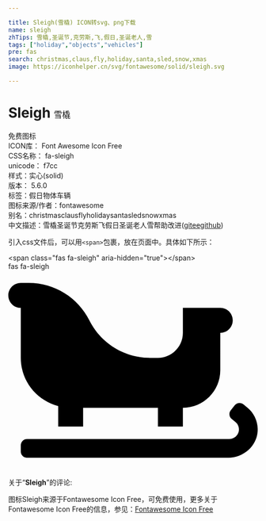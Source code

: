 ```yaml
---

title: Sleigh(雪橇) ICON转svg、png下载
name: sleigh
zhTips: 雪橇,圣诞节,克劳斯,飞,假日,圣诞老人,雪
tags: ["holiday","objects","vehicles"]
pre: fas
search: christmas,claus,fly,holiday,santa,sled,snow,xmas
image: https://iconhelper.cn/svg/fontawesome/solid/sleigh.svg

---
```


# Sleigh  <small style="font-size: 60%;font-weight: 100">雪橇</small>


<div class="detail-page">
<p>
<span><span class="badge-success badge">免费图标</span> </span>
<br/>
<span>
ICON库：
<span class="badge-secondary badge">Font Awesome Icon Free</span> 
</span>
<br/>
<span>
CSS名称：
<span class="badge-secondary badge">fa-sleigh</span> 
</span>
<br/>
<span>
unicode：
<span class="badge-secondary badge">f7cc</span> 
<copy-btn content='f7cc' btn-title=""></copy-btn>
<copy-btn :content='String.fromCodePoint(parseInt("f7cc", 16))' btn-title="复制U"></copy-btn>
</span><br/><span>样式：<span class="badge-light badge">实心(solid)</span></span>
<br/>
<span>
版本：
<span class="badge-secondary badge">5.6.0</span> 
</span><br/><span>标签：<span class="badge-light badge"><router-link to="/tags/holiday.html">假日</router-link></span><span class="badge-light badge"><router-link to="/tags/objects.html">物体</router-link></span><span class="badge-light badge"><router-link to="/tags/vehicles.html">车辆</router-link></span></span>
<br/>
<span>图标来源/作者：<span class="badge-light badge">fontawesome</span></span> 
<br/>
<span>别名：<span class="badge-light badge">christmas</span><span class="badge-light badge">claus</span><span class="badge-light badge">fly</span><span class="badge-light badge">holiday</span><span class="badge-light badge">santa</span><span class="badge-light badge">sled</span><span class="badge-light badge">snow</span><span class="badge-light badge">xmas</span></span><br/><span class="zh-detail">中文描述：<span class="badge-primary badge">雪橇</span><span class="badge-primary badge">圣诞节</span><span class="badge-primary badge">克劳斯</span><span class="badge-primary badge">飞</span><span class="badge-primary badge">假日</span><span class="badge-primary badge">圣诞老人</span><span class="badge-primary badge">雪</span><span class="help-link"><span>帮助改进</span>(<a href="https://gitee.com/liuwave/icon-helper/edit/master/json/fontawesome/solid/sleigh.json" target="_blank" rel="noopener noreferrer">gitee</a><a href="https://github.com/liuwave/icon-helper/edit/master/json/fontawesome/solid/sleigh.json" target="_blank" rel="noopener noreferrer">github</a></span>)</span><br/>
</p>
</div>
<div class="alert alert-dark">
  <i class="fas fa-sleigh fa-xs"></i>
  <i class="fas fa-sleigh fa-sm"></i>
  <i class="fas fa-sleigh fa-lg"></i>
  <i class="fas fa-sleigh fa-2x"></i>
  <i class="fas fa-sleigh fa-3x"></i>
  <i class="fas fa-sleigh fa-5x"></i>
  <i class="fas fa-sleigh fa-7x"></i>
</div>
<div>
  <p>引入css文件后，可以用<code>&lt;span&gt;</code>包裹，放在页面中。具体如下所示：    
  </p>
  <div class="alert alert-primary" style="font-size: 14px">
    &lt;span class="fas fa-sleigh" aria-hidden="true"&gt;&lt;/span&gt;
    <copy-btn content='<span class="fas fa-sleigh" aria-hidden="true"></span>'></copy-btn>
  </div>
  <div class="alert alert-secondary">
    <i class="fas fa-sleigh"
    style="font-size: 24px"
    aria-hidden="true"></i> fas fa-sleigh
    <copy-btn content="fas fa-sleigh" btn-title="复制图标名称"></copy-btn>
  </div>
</div>
<div id="svg" class="svg-wrap">
<svg xmlns="http://www.w3.org/2000/svg" viewBox="0 0 640 512"><path d="M612.7 350.7l-9.3-7.4c-6.9-5.5-17-4.4-22.5 2.5l-10 12.5c-5.5 6.9-4.4 17 2.5 22.5l9.3 7.4c5.9 4.7 9.2 11.7 9.2 19.2 0 13.6-11 24.6-24.6 24.6H48c-8.8 0-16 7.2-16 16v16c0 8.8 7.2 16 16 16h516c39 0 73.7-29.3 75.9-68.3 1.4-23.8-8.7-46.3-27.2-61zM32 224c0 59.6 40.9 109.2 96 123.5V400h64v-48h192v48h64v-48c53 0 96-43 96-96v-96c17.7 0 32-14.3 32-32s-14.3-32-32-32h-96v64c0 35.3-28.7 64-64 64h-20.7c-65.8 0-125.9-37.2-155.3-96-29.4-58.8-89.6-96-155.3-96H32C14.3 32 0 46.3 0 64s14.3 32 32 32v128z"/></svg>
</div>
<detail full-name='fa-sleigh'></detail>
<div class="icon-detail__container">
<p>关于“<b>Sleigh</b>”的评论:</p>
</div>
<Vssue title="关于“Sleigh”的评论" />    
<div><p>图标Sleigh来源于Fontawesome Icon Free，可免费使用，更多关于  Fontawesome Icon Free的信息，参见：<a target="_blank" href="https://iconhelper.cn/fontawesome.html">Fontawesome Icon Free</a>
</p></div>
